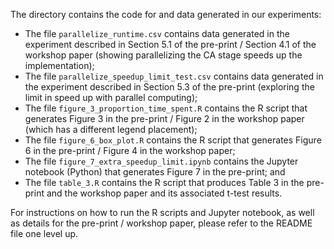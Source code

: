 The directory contains the code for and data generated in our experiments:

* The file `parallelize_runtime.csv` contains data generated in the experiment described in Section 5.1 of the pre-print / Section 4.1 of the workshop paper (showing parallelizing the CA stage speeds up the implementation);
* The file `parallelize_speedup_limit_test.csv` contains data generated in the experiment described in Section 5.3 of the pre-print (exploring the limit in speed up with parallel computing);
* The file `figure_3_proportion_time_spent.R` contains the R script that generates Figure 3 in the pre-print / Figure 2 in the workshop paper (which has a different legend placement);
* The file `figure_6_box_plot.R` contains the R script that generates Figure 6 in the pre-print / Figure 4 in the workshop paper;
* The file `figure_7_extra_speedup_limit.ipynb` contains the Jupyter notebook (Python) that generates Figure 7 in the pre-print; and
* The file `table_3.R` contains the R script that produces Table 3 in the pre-print and the workshop paper and its associated t-test results.

For instructions on how to run the R scripts and Jupyter notebook, as well as details for the pre-print / workshop paper, please refer to the README file one level up. 
